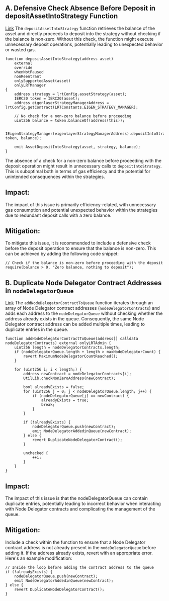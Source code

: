 ## A. Defensive Check Absence Before Deposit in depositAssetIntoStrategy Function
[Link](https://github.com/code-423n4/2023-11-kelp/blob/c5fdc2e62c5e1d78769f44d6e34a6fb9e40c00f0/src/NodeDelegator.sol#L51-L68)
The `depositAssetIntoStrategy` function retrieves the balance of the asset and directly proceeds to deposit into the strategy without checking if the balance is non-zero. Without this check, the function might execute unnecessary deposit operations, potentially leading to unexpected behavior or wasted gas.

```solidity
function depositAssetIntoStrategy(address asset)
    external
    override
    whenNotPaused
    nonReentrant
    onlySupportedAsset(asset)
    onlyLRTManager
{
    address strategy = lrtConfig.assetStrategy(asset);
    IERC20 token = IERC20(asset);
    address eigenlayerStrategyManagerAddress = lrtConfig.getContract(LRTConstants.EIGEN_STRATEGY_MANAGER);

    // No check for a non-zero balance before proceeding
    uint256 balance = token.balanceOf(address(this));

    IEigenStrategyManager(eigenlayerStrategyManagerAddress).depositIntoStrategy(IStrategy(strategy), token, balance);

    emit AssetDepositIntoStrategy(asset, strategy, balance);
}
```
The absence of a check for a non-zero balance before proceeding with the deposit operation might result in unnecessary calls to `depositIntoStrategy`. This is suboptimal both in terms of gas efficiency and the potential for unintended consequences within the strategies.
## Impact:
The impact of this issue is primarily efficiency-related, with unnecessary gas consumption and potential unexpected behavior within the strategies due to redundant deposit calls with a zero balance.
## Mitigation:
To mitigate this issue, it is recommended to include a defensive check before the deposit operation to ensure that the balance is non-zero. This can be achieved by adding the following code snippet:

```solidity
// Check if the balance is non-zero before proceeding with the deposit
require(balance > 0, "Zero balance, nothing to deposit");
```
## B. Duplicate Node Delegator Contract Addresses in `nodeDelegatorQueue`
[Link](https://github.com/code-423n4/2023-11-kelp/blob/f751d7594051c0766c7ecd1e68daeb0661e43ee3/src/LRTDepositPool.sol#L162-L176)
The `addNodeDelegatorContractToQueue` function iterates through an array of Node Delegator contract addresses (`nodeDelegatorContracts`) and adds each address to the `nodeDelegatorQueue` without checking whether the address already exists in the queue. Consequently, the same Node Delegator contract address can be added multiple times, leading to duplicate entries in the queue.
```solidity
function addNodeDelegatorContractToQueue(address[] calldata nodeDelegatorContracts) external onlyLRTAdmin {
    uint256 length = nodeDelegatorContracts.length;
    if (nodeDelegatorQueue.length + length > maxNodeDelegatorCount) {
        revert MaximumNodeDelegatorCountReached();
    }

    for (uint256 i; i < length;) {
        address newContract = nodeDelegatorContracts[i];
        UtilLib.checkNonZeroAddress(newContract);

        bool alreadyExists = false;
        for (uint256 j = 0; j < nodeDelegatorQueue.length; j++) {
            if (nodeDelegatorQueue[j] == newContract) {
                alreadyExists = true;
                break;
            }
        }

        if (!alreadyExists) {
            nodeDelegatorQueue.push(newContract);
            emit NodeDelegatorAddedinQueue(newContract);
        } else {
            revert DuplicateNodeDelegatorContract();
        }

        unchecked {
            ++i;
        }
    }
}
```
## Impact:
The impact of this issue is that the nodeDelegatorQueue can contain duplicate entries, potentially leading to incorrect behavior when interacting with Node Delegator contracts and complicating the management of the queue.

## Mitigation:
Include a check within the function to ensure that a Node Delegator contract address is not already present in the `nodeDelegatorQueue` before adding it. If the address already exists, revert with an appropriate error. Here's an example modification:
```solidity
// Inside the loop before adding the contract address to the queue
if (!alreadyExists) {
    nodeDelegatorQueue.push(newContract);
    emit NodeDelegatorAddedinQueue(newContract);
} else {
    revert DuplicateNodeDelegatorContract();
}
```

